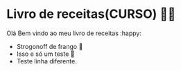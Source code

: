 # Livro de receitas(CURSO) :man_cook:

Olá Bem vindo ao meu livro de receitas :happy:

- Strogonoff de frango :chicken:
- Isso e só um teste :slot_machine:
- Teste linha diferente.

